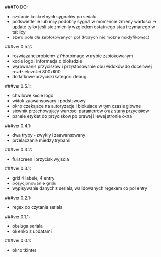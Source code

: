 ###TO DO:
- czytanie konkretnych sygnałów po serialu
- podswietlenie lub inny podobny sygnal w momencie zmieny wartosci -> update tylko jesli sie zmienily wzgledem ostatniego stau trzymanego w tablicy
- szare pola dla zablokowanych pol (ktorych nie mozna modyfikowac)

###ver 0.5.2:
- rozwiązane problemy z PhotoImage w trybie zablokowanym
- kocie logo i informacja o blokadzie
- wyrownanie przyciskow i przystosowanie obu widoków do docelowej
rozdzielczości 800x600
- dodatkowe przyciski kategorii debug

###ver 0.5.1:
- chwilowe kocie logo
- widok zaawansowany i podstawowy
- okno czekajace na autoryzacje i blokujace w tym czasie glowne
- slownik przechowujacy wartosci parametrow oraz stany przyciskow
- panele etykiet do przyciskow po prawej i lewej stronie okna

###ver 0.4.1:
- dwa tryby - zwykly i zaawansowany
- przelaczanie miedzy trybami

###ver 0.3.2:
- fullscreen i przycisk wyjscia

###ver 0.3.1:
- grid 4 labele, 4 entry
- pozycjonowanie gridu
- wypisywanie danych z seriala, walidowanych regexem do pol entry

###ver 0.2.1:
- regex do czytania seriala

###ver 0.1.1:
- obsluga seriala
- okienko z updatami

###ver 0.0.1:
- okno tkinter
